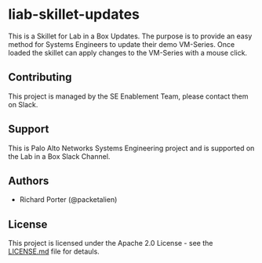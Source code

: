 # liab-skillet-updates
This is a Skillet for Lab in a Box Updates. The purpose is to provide an easy method for Systems Engineers to update their demo VM-Series. Once loaded the skillet can apply changes to the VM-Series with a mouse click.

## Contributing

This project is managed by the SE Enablement Team, please contact them on Slack.

## Support

This is Palo Alto Networks Systems Engineering project and is supported on the Lab in a Box Slack Channel.

## Authors

* Richard Porter (@packetalien)

## License

This project is licensed under the Apache 2.0 License - see the [LICENSE.md](LICENSE.md) file for detauls.

